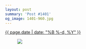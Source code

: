 ```yaml
---
layout: post
summary: 'Post #1401'
og_image: 1401-960.jpg
---
```


<p>
 <time>
  <a href="/1401">
   {{ page.date | date: "%B %-d, %Y" }}
  </a>
 </time>
 <a href="/1401">
  <figure data-taken="6/1/2021">
   <img sizes="(min-width: 700px) 50vw, calc(100vw - 2rem)" src="{{ site.assets_url }}/1401-480.jpg" srcset="{{ site.assets_url }}/1401-240.jpg 240w, {{ site.assets_url }}/1401-480.jpg 480w, {{ site.assets_url }}/1401-720.jpg 720w, {{ site.assets_url }}/1401-960.jpg 960w"/>
  </figure>
 </a>
</p>
